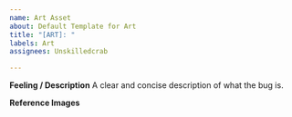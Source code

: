 ```yaml
---
name: Art Asset
about: Default Template for Art
title: "[ART]: "
labels: Art
assignees: Unskilledcrab

---
```


**Feeling / Description**
A clear and concise description of what the bug is.

**Reference Images**
